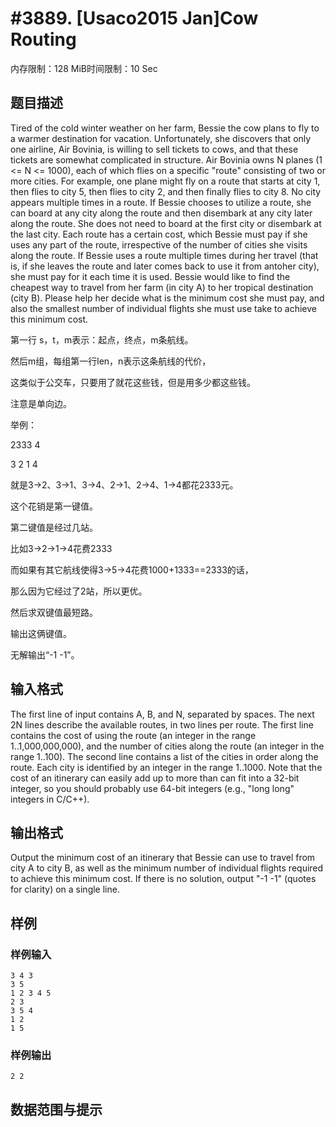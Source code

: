 # #3889. [Usaco2015 Jan]Cow Routing

内存限制：128 MiB时间限制：10 Sec

## 题目描述

Tired of the cold winter weather on her farm, Bessie the cow plans to fly to a warmer destination for vacation.  Unfortunately, she discovers that only one airline, Air Bovinia, is willing to sell tickets to cows, and that these tickets are somewhat complicated in structure.  Air Bovinia owns N planes (1 <= N <= 1000), each of which flies on a specific "route" consisting of two or more cities.  For example, one plane might fly on a route that starts at city 1, then flies to city 5, then flies to city 2, and then finally flies to city 8.  No city appears multiple times in a route.  If Bessie chooses to utilize a route, she can board at any city along the route and then disembark at any city later along the route.  She does not need to board at the first city or disembark at the last city.  Each route has a certain cost, which Bessie must pay if she uses any part of the route, irrespective of the number of cities she visits along the route.  If Bessie uses a route multiple times during her travel (that is, if she leaves the route and later comes back to use it from antoher city), she must pay for it each time it is used.  Bessie would like to find the cheapest way to travel from her farm (in city A) to her tropical destination (city B). Please help her decide what is the minimum cost she must pay, and also the smallest number of individual flights she must use take to achieve this minimum cost.

第一行 s，t，m表示：起点，终点，m条航线。

然后m组，每组第一行len，n表示这条航线的代价， 

这类似于公交车，只要用了就花这些钱，但是用多少都这些钱。 

注意是单向边。

举例： 

2333 4 

3 2 1 4 

就是3->2、3->1、3->4、2->1、2->4、1->4都花2333元。

这个花销是第一键值。 

第二键值是经过几站。

比如3->2->1->4花费2333 

而如果有其它航线使得3->5->4花费1000+1333==2333的话， 

那么因为它经过了2站，所以更优。

然后求双键值最短路。 

输出这俩键值。

无解输出&ldquo;-1 -1&rdquo;。

## 输入格式

The first line of input contains A, B, and N, separated by spaces.   The next 2N lines describe the available routes, in two lines per route. The first line contains the cost of using the route (an integer in the range 1..1,000,000,000), and the number of cities along the route (an integer in the range 1..100).  The second line contains a list of the cities in order along the route.  Each city is identified by an integer in the range 1..1000.  Note that the cost of an itinerary can easily add up to more than can fit into a 32-bit integer, so you should probably use 64-bit integers (e.g., "long long" integers in C/C++).

## 输出格式

Output the minimum cost of an itinerary that Bessie can use to travel from city A to city B, as well as the minimum number of individual flights required to achieve this minimum cost.  If there is no solution, output "-1 -1" (quotes for clarity) on a single line.

## 样例

### 样例输入

    
    3 4 3
    3 5
    1 2 3 4 5
    2 3
    3 5 4
    1 2
    1 5
    
    

### 样例输出

    
    2 2
    

## 数据范围与提示
